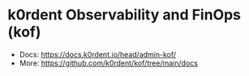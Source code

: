 # k0rdent Observability and FinOps (kof)

* Docs: https://docs.k0rdent.io/head/admin-kof/
* More: https://github.com/k0rdent/kof/tree/main/docs
